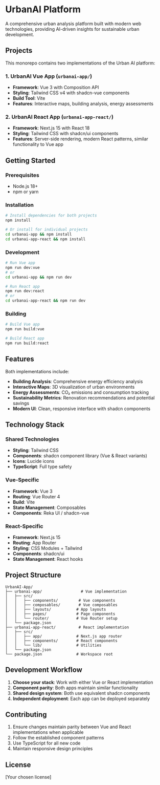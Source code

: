 # UrbanAI Platform

A comprehensive urban analysis platform built with modern web technologies, providing AI-driven insights for sustainable urban development.

## Projects

This monorepo contains two implementations of the Urban AI platform:

### 1. UrbanAI Vue App (`urbanai-app/`)
- **Framework**: Vue 3 with Composition API
- **Styling**: Tailwind CSS v4 with shadcn-vue components
- **Build Tool**: Vite
- **Features**: Interactive maps, building analysis, energy assessments

### 2. UrbanAI React App (`urbanai-app-react/`)
- **Framework**: Next.js 15 with React 18
- **Styling**: Tailwind CSS with shadcn/ui components
- **Features**: Server-side rendering, modern React patterns, similar functionality to Vue app

## Getting Started

### Prerequisites
- Node.js 18+ 
- npm or yarn

### Installation

```bash
# Install dependencies for both projects
npm install

# Or install for individual projects
cd urbanai-app && npm install
cd urbanai-app-react && npm install
```

### Development

```bash
# Run Vue app
npm run dev:vue
# or
cd urbanai-app && npm run dev

# Run React app  
npm run dev:react
# or  
cd urbanai-app-react && npm run dev
```

### Building

```bash
# Build Vue app
npm run build:vue

# Build React app
npm run build:react
```

## Features

Both implementations include:

- **Building Analysis**: Comprehensive energy efficiency analysis
- **Interactive Maps**: 3D visualization of urban environments
- **Energy Assessments**: CO₂ emissions and consumption tracking
- **Sustainability Metrics**: Renovation recommendations and potential savings
- **Modern UI**: Clean, responsive interface with shadcn components

## Technology Stack

### Shared Technologies
- **Styling**: Tailwind CSS
- **Components**: shadcn component library (Vue & React variants)
- **Icons**: Lucide icons
- **TypeScript**: Full type safety

### Vue-Specific
- **Framework**: Vue 3
- **Routing**: Vue Router 4
- **Build**: Vite
- **State Management**: Composables
- **Components**: Reka UI / shadcn-vue

### React-Specific  
- **Framework**: Next.js 15
- **Routing**: App Router
- **Styling**: CSS Modules + Tailwind
- **Components**: shadcn/ui
- **State Management**: React hooks

## Project Structure

```
UrbanAI-App/
├── urbanai-app/                 # Vue implementation
│   ├── src/
│   │   ├── components/         # Vue components
│   │   ├── composables/        # Vue composables
│   │   ├── layouts/           # App layouts
│   │   ├── pages/             # Page components
│   │   └── router/            # Vue Router setup
│   └── package.json
├── urbanai-app-react/          # React implementation  
│   ├── src/
│   │   ├── app/               # Next.js app router
│   │   ├── components/        # React components
│   │   └── lib/               # Utilities
│   └── package.json
└── package.json               # Workspace root
```

## Development Workflow

1. **Choose your stack**: Work with either Vue or React implementation
2. **Component parity**: Both apps maintain similar functionality
3. **Shared design system**: Both use equivalent shadcn components
4. **Independent deployment**: Each app can be deployed separately

## Contributing

1. Ensure changes maintain parity between Vue and React implementations when applicable
2. Follow the established component patterns
3. Use TypeScript for all new code
4. Maintain responsive design principles

## License

[Your chosen license]
